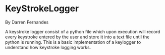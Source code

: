 # KeyStrokeLogger

By Darren Fernandes

A keystroke logger consist of a python file which upon execution will record every keystroke entered by the user 
and store it into a text file until the python is running. 
This is a basic implementation of a keylogger to understand how keystroke logging works.